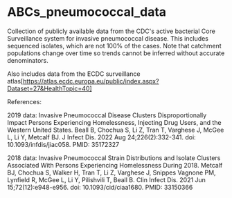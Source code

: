 # ABCs_pneumococcal_data

Collection of publicly available data from the CDC's active bacterial Core Surveillance system for invasive pneumococcal disease. 
This includes sequenced isolates, which are not 100% of the cases. Note that catchment populations change over time so trends cannot be 
inferred without accurate denominators.

Also includes data from the ECDC surveillance atlas[https://atlas.ecdc.europa.eu/public/index.aspx?Dataset=27&HealthTopic=40]


References:

2019 data: Invasive Pneumococcal Disease Clusters Disproportionally Impact Persons Experiencing Homelessness, Injecting Drug Users, and the Western United States.
Beall B, Chochua S, Li Z, Tran T, Varghese J, McGee L, Li Y, Metcalf BJ.
J Infect Dis. 2022 Aug 24;226(2):332-341. doi: 10.1093/infdis/jiac058.
PMID: 35172327

2018 data: Invasive Pneumococcal Strain Distributions and Isolate Clusters Associated With Persons Experiencing Homelessness During 2018.
Metcalf BJ, Chochua S, Walker H, Tran T, Li Z, Varghese J, Snippes Vagnone PM, Lynfield R, McGee L, Li Y, Pilishvili T, Beall B.
Clin Infect Dis. 2021 Jun 15;72(12):e948-e956. doi: 10.1093/cid/ciaa1680.
PMID: 33150366
